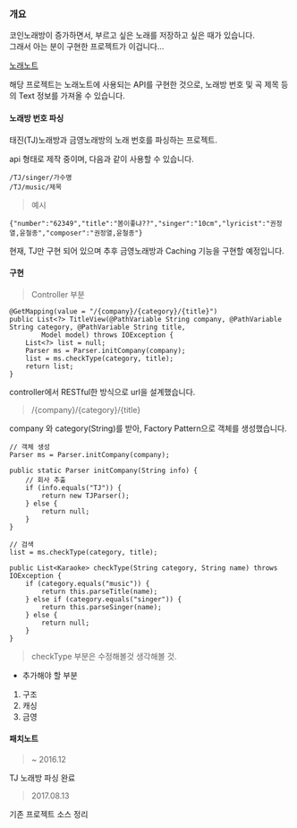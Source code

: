 ### 개요     

코인노래방이 증가하면서, 부르고 싶은 노래를 저장하고 싶은 때가 있습니다.       
그래서 아는 분이 구현한 프로젝트가 이겁니다...     

[노래노트](http://www.noraenote.com/)     

해당 프로젝트는 노래노트에 사용되는 API를 구현한 것으로, 노래방 번호 및 곡 제목 등의 Text 정보를 가져올 수 있습니다.    


#### 노래방 번호 파싱     

태진(TJ)노래방과 금영노래방의 노래 번호를 파싱하는 프로젝트.      

api 형태로 제작 중이며, 다음과 같이 사용할 수 있습니다.    

	/TJ/singer/가수명  
	/TJ/music/제목     

> 예시   

	{"number":"62349","title":"봄이좋냐??","singer":"10cm","lyricist":"권정열,윤철종","composer":"권정열,윤철종"}   

현재, TJ만 구현 되어 있으며 추후 금영노래방과 Caching 기능을 구현할 예정입니다.      

#### 구현       

> Controller 부분     

	@GetMapping(value = "/{company}/{category}/{title}")
	public List<?> TitleView(@PathVariable String company, @PathVariable String category, @PathVariable String title,
			Model model) throws IOException {
		List<?> list = null;
		Parser ms = Parser.initCompany(company);
		list = ms.checkType(category, title);
		return list;
	}     

controller에서 RESTful한 방식으로 url을 설계했습니다.       

> /{company}/{category}/{title}       
 
company 와 category(String)를 받아, Factory Pattern으로 객체를 생성했습니다.    
    
	// 객체 생성
	Parser ms = Parser.initCompany(company);

	public static Parser initCompany(String info) {
		// 회사 추출
		if (info.equals("TJ")) {
			return new TJParser();
		} else {
			return null;
		}
	} 

	// 검색 
	list = ms.checkType(category, title);     

	public List<Karaoke> checkType(String category, String name) throws IOException {
		if (category.equals("music")) {
			return this.parseTitle(name);
		} else if (category.equals("singer")) {
			return this.parseSinger(name);
		} else {
			return null;
		}
	}      

> checkType 부분은 수정해볼것 생각해볼 것.     


+ 추가해야 할 부분  
    
 1. 구조       
 2. 캐싱
 3. 금영  






#### 패치노트   

> ~ 2016.12       
      
TJ 노래방 파싱 완료 
	 
> 2017.08.13     

기존 프로젝트 소스 정리      

 